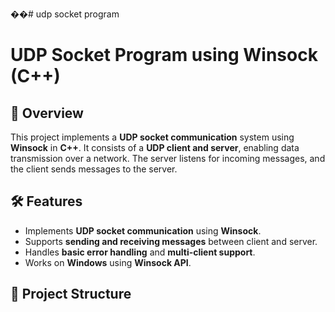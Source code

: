 ��#   
 
 udp socket program

# UDP Socket Program using Winsock (C++)

## 📌 Overview
This project implements a **UDP socket communication** system using **Winsock** in **C++**. It consists of a **UDP client and server**, enabling data transmission over a network. The server listens for incoming messages, and the client sends messages to the server.

## 🛠 Features
- Implements **UDP socket communication** using **Winsock**.
- Supports **sending and receiving messages** between client and server.
- Handles **basic error handling** and **multi-client support**.
- Works on **Windows** using **Winsock API**.

## 📂 Project Structure

